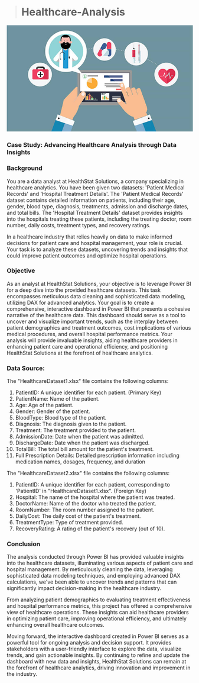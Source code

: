 > # Healthcare-Analysis
![](https://github.com/deepakkush02/Healthcare-Analysis/blob/main/healthcare.jpeg)
### Case Study: Advancing Healthcare Analysis through Data Insights
### Background
You are a data analyst at HealthStat Solutions, a company specializing in healthcare analytics. You have been given two datasets: 'Patient Medical Records' and 'Hospital Treatment Details'. The 'Patient Medical Records' dataset contains detailed information on patients, including their age, gender, blood type, diagnosis, treatments, admission and discharge dates, and total bills. The 'Hospital Treatment Details' dataset provides insights into the hospitals treating these patients, including the treating doctor, room number, daily costs, treatment types, and recovery ratings.

In a healthcare industry that relies heavily on data to make informed decisions for patient care and hospital management, your role is crucial. Your task is to analyze these datasets, uncovering trends and insights that could improve patient outcomes and optimize hospital operations.

### Objective
As an analyst at HealthStat Solutions, your objective is to leverage Power BI for a deep dive into the provided healthcare datasets. This task encompasses meticulous data cleaning and sophisticated data modeling, utilizing DAX for advanced analytics. Your goal is to create a comprehensive, interactive dashboard in Power BI that presents a cohesive narrative of the healthcare data. This dashboard should serve as a tool to uncover and visualize important trends, such as the interplay between patient demographics and treatment outcomes, cost implications of various medical procedures, and overall hospital performance metrics. Your analysis will provide invaluable insights, aiding healthcare providers in enhancing patient care and operational efficiency, and positioning HealthStat Solutions at the forefront of healthcare analytics.

### Data Source:
The "HealthcareDataset1.xlsx" file contains the following columns:
1. PatientID: A unique identifier for each patient. (Primary Key)
2. PatientName: Name of the patient.
3. Age: Age of the patient.
4. Gender: Gender of the patient.
5. BloodType: Blood type of the patient.
6. Diagnosis: The diagnosis given to the patient.
7. Treatment: The treatment provided to the patient.
8. AdmissionDate: Date when the patient was admitted.
9. DischargeDate: Date when the patient was discharged.
10. TotalBill: The total bill amount for the patient's treatment.
11. Full Prescription Details: Detailed prescription information including medication names, dosages, frequency, and duration

The "HealthcareDataset2.xlsx" file contains the following columns:
1. PatientID: A unique identifier for each patient, corresponding to 'PatientID' in "HealthcareDataset1.xlsx". (Foreign Key)
2. Hospital: The name of the hospital where the patient was treated.
3. DoctorName: Name of the doctor who treated the patient.
4. RoomNumber: The room number assigned to the patient.
5. DailyCost: The daily cost of the patient's treatment.
6. TreatmentType: Type of treatment provided.
7. RecoveryRating: A rating of the patient's recovery (out of 10).

### Conclusion
 The analysis conducted through Power BI has provided valuable insights into the healthcare datasets, illuminating various aspects of patient care and hospital management. By meticulously cleaning the data, leveraging sophisticated data modeling techniques, and employing advanced DAX calculations, we've been able to uncover trends and patterns that can significantly impact decision-making in the healthcare industry.

From analyzing patient demographics to evaluating treatment effectiveness and hospital performance metrics, this project has offered a comprehensive view of healthcare operations. These insights can aid healthcare providers in optimizing patient care, improving operational efficiency, and ultimately enhancing overall healthcare outcomes.

Moving forward, the interactive dashboard created in Power BI serves as a powerful tool for ongoing analysis and decision support. It provides stakeholders with a user-friendly interface to explore the data, visualize trends, and gain actionable insights. By continuing to refine and update the dashboard with new data and insights, HealthStat Solutions can remain at the forefront of healthcare analytics, driving innovation and improvement in the industry.
